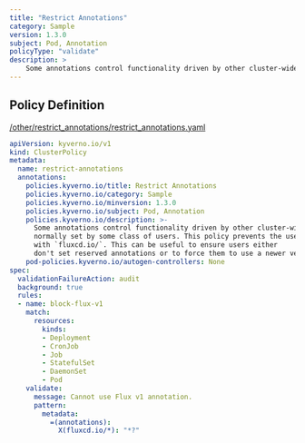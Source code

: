 ```yaml
---
title: "Restrict Annotations"
category: Sample
version: 1.3.0
subject: Pod, Annotation
policyType: "validate"
description: >
    Some annotations control functionality driven by other cluster-wide tools and are not normally set by some class of users. This policy prevents the use of an annotation beginning with `fluxcd.io/`. This can be useful to ensure users either don't set reserved annotations or to force them to use a newer version of an annotation.
---
```


## Policy Definition
<a href="https://github.com/kyverno/policies/raw/release-1.6//other/restrict_annotations/restrict_annotations.yaml" target="-blank">/other/restrict_annotations/restrict_annotations.yaml</a>

```yaml
apiVersion: kyverno.io/v1
kind: ClusterPolicy
metadata:
  name: restrict-annotations
  annotations:
    policies.kyverno.io/title: Restrict Annotations
    policies.kyverno.io/category: Sample
    policies.kyverno.io/minversion: 1.3.0
    policies.kyverno.io/subject: Pod, Annotation
    policies.kyverno.io/description: >-
      Some annotations control functionality driven by other cluster-wide tools and are not
      normally set by some class of users. This policy prevents the use of an annotation beginning
      with `fluxcd.io/`. This can be useful to ensure users either
      don't set reserved annotations or to force them to use a newer version of an annotation.
    pod-policies.kyverno.io/autogen-controllers: None
spec:
  validationFailureAction: audit
  background: true
  rules:
  - name: block-flux-v1
    match:
      resources:
        kinds:
        - Deployment
        - CronJob
        - Job
        - StatefulSet
        - DaemonSet
        - Pod
    validate:
      message: Cannot use Flux v1 annotation.
      pattern:
        metadata:
          =(annotations):
            X(fluxcd.io/*): "*?"
```
